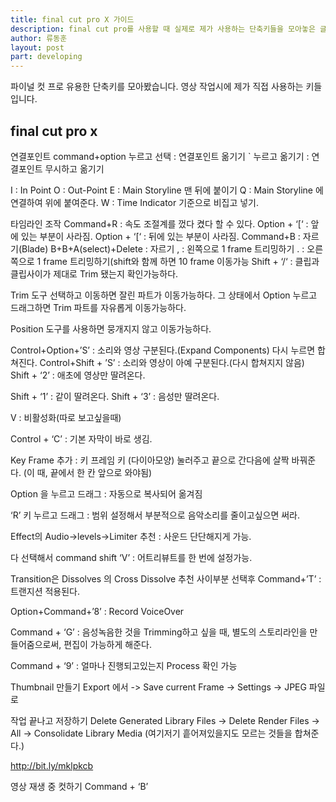 ```yaml
---
title: final cut pro X 가이드
description: final cut pro를 사용할 때 실제로 제가 사용하는 단축키들을 모아놓은 글입니다.
author: 류동훈
layout: post
part: developing
---
```


파이널 컷 프로 유용한 단축키를 모아봤습니다.
영상 작업시에 제가 직접 사용하는 키들입니다.

## final cut pro x

연결포인트
command+option 누르고 선택 : 연결포인트 옮기기
` 누르고 옮기기 : 연결포인트 무시하고 옮기기

I : In Point
O : Out-Point
E : Main Storyline 맨 뒤에 붙이기
Q : Main Storyline 에 연결하여 위에 붙여준다.
W : Time Indicator 기준으로 비집고 넣기.

타임라인 조작
Command+R : 속도 조절계를 껐다 켰다 할 수 있다.
Option + ‘[‘ : 앞에 있는 부분이 사라짐.
Option + ‘[‘ : 뒤에 있는 부분이 사라짐.
Command+B : 자르기(Blade)
B+B+A(select)+Delete : 자르기
, : 왼쪽으로 1 frame 트리밍하기
. : 오른쪽으로 1 frame 트리밍하기(shift와 함께 하면 10 frame 이동가능
Shift + ‘/‘ : 클립과 클립사이가 제대로 Trim 됐는지 확인가능하다.

Trim 도구 선택하고 이동하면 잘린 파트가 이동가능하다.
그 상태에서 Option 누르고 드래그하면 Trim 파트를 자유롭게 이동가능하다.

Position 도구를 사용하면 뭉개지지 않고 이동가능하다.

Control+Option+’S’ : 소리와 영상 구분된다.(Expand Components) 다시 누르면 합쳐진다.
Control+Shift + ’S’ : 소리와 영상이 아예 구분된다.(다시 합쳐지지 않음)
Shift + ‘2’ : 애초에 영상만 딸려온다.

Shift + ‘1’ : 같이 딸려온다.
Shift + ‘3’ : 음성만 딸려온다.

V : 비활성화(따로 보고싶을때)

Control + ‘C’ : 기본 자막이 바로 생김.

Key Frame 추가 : 키 프레임 키 (다이아모양) 눌러주고 끝으로 간다음에 살짝 바꿔준다.
(이 때, 끝에서 한 칸 앞으로 와야됨)

Option 을 누르고 드래그 : 자동으로 복사되어 옮겨짐

‘R’ 키 누르고 드래그 : 범위 설정해서 부분적으로 음악소리를 줄이고싶으면 써라.

Effect의 Audio->levels->Limiter 추천 : 사운드 단단해지게 가능.

다 선택해서 command shift ‘V’ : 어트리뷰트를 한 번에 설정가능.

Transition은 Dissolves 의 Cross Dissolve 추천
사이부분 선택후 Command+’T’ : 트랜지션 적용된다.

Option+Command+’8’ : Record VoiceOver

Command + ‘G’ : 음성녹음한 것을 Trimming하고 싶을 때, 별도의 스토리라인을 만들어줌으로써, 편집이 가능하게 해준다.

Command + ‘9’ : 얼마나 진행되고있는지 Process 확인 가능

Thumbnail 만들기
Export 에서 -> Save current Frame -> Settings -> JPEG 파일로

작업 끝나고 저장하기
Delete Generated Library Files -> Delete Render Files -> All -> Consolidate Library Media (여기저기 흩어져있을지도 모르는 것들을 합쳐준다.)

http://bit.ly/mklpkcb

영상 재생 중 컷하기
Command + ‘B’
